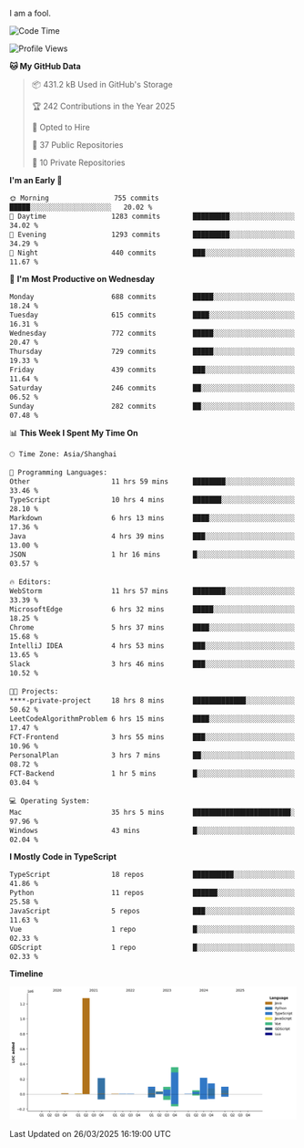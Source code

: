 I am a fool.

<!--START_SECTION:waka-->
![Code Time](http://img.shields.io/badge/Code%20Time-2%2C779%20hrs%2052%20mins-blue)

![Profile Views](http://img.shields.io/badge/Profile%20Views-4-blue)

**🐱 My GitHub Data** 

> 📦 431.2 kB Used in GitHub's Storage 
 > 
> 🏆 242 Contributions in the Year 2025
 > 
> 💼 Opted to Hire
 > 
> 📜 37 Public Repositories 
 > 
> 🔑 10 Private Repositories 
 > 
**I'm an Early 🐤** 

```text
🌞 Morning                755 commits         █████░░░░░░░░░░░░░░░░░░░░   20.02 % 
🌆 Daytime                1283 commits        █████████░░░░░░░░░░░░░░░░   34.02 % 
🌃 Evening                1293 commits        █████████░░░░░░░░░░░░░░░░   34.29 % 
🌙 Night                  440 commits         ███░░░░░░░░░░░░░░░░░░░░░░   11.67 % 
```
📅 **I'm Most Productive on Wednesday** 

```text
Monday                   688 commits         █████░░░░░░░░░░░░░░░░░░░░   18.24 % 
Tuesday                  615 commits         ████░░░░░░░░░░░░░░░░░░░░░   16.31 % 
Wednesday                772 commits         █████░░░░░░░░░░░░░░░░░░░░   20.47 % 
Thursday                 729 commits         █████░░░░░░░░░░░░░░░░░░░░   19.33 % 
Friday                   439 commits         ███░░░░░░░░░░░░░░░░░░░░░░   11.64 % 
Saturday                 246 commits         ██░░░░░░░░░░░░░░░░░░░░░░░   06.52 % 
Sunday                   282 commits         ██░░░░░░░░░░░░░░░░░░░░░░░   07.48 % 
```


📊 **This Week I Spent My Time On** 

```text
🕑︎ Time Zone: Asia/Shanghai

💬 Programming Languages: 
Other                    11 hrs 59 mins      ████████░░░░░░░░░░░░░░░░░   33.46 % 
TypeScript               10 hrs 4 mins       ███████░░░░░░░░░░░░░░░░░░   28.10 % 
Markdown                 6 hrs 13 mins       ████░░░░░░░░░░░░░░░░░░░░░   17.36 % 
Java                     4 hrs 39 mins       ███░░░░░░░░░░░░░░░░░░░░░░   13.00 % 
JSON                     1 hr 16 mins        █░░░░░░░░░░░░░░░░░░░░░░░░   03.57 % 

🔥 Editors: 
WebStorm                 11 hrs 57 mins      ████████░░░░░░░░░░░░░░░░░   33.39 % 
MicrosoftEdge            6 hrs 32 mins       █████░░░░░░░░░░░░░░░░░░░░   18.25 % 
Chrome                   5 hrs 37 mins       ████░░░░░░░░░░░░░░░░░░░░░   15.68 % 
IntelliJ IDEA            4 hrs 53 mins       ███░░░░░░░░░░░░░░░░░░░░░░   13.65 % 
Slack                    3 hrs 46 mins       ███░░░░░░░░░░░░░░░░░░░░░░   10.52 % 

🐱‍💻 Projects: 
****-private-project     18 hrs 8 mins       █████████████░░░░░░░░░░░░   50.62 % 
LeetCodeAlgorithmProblem 6 hrs 15 mins       ████░░░░░░░░░░░░░░░░░░░░░   17.47 % 
FCT-Frontend             3 hrs 55 mins       ███░░░░░░░░░░░░░░░░░░░░░░   10.96 % 
PersonalPlan             3 hrs 7 mins        ██░░░░░░░░░░░░░░░░░░░░░░░   08.72 % 
FCT-Backend              1 hr 5 mins         █░░░░░░░░░░░░░░░░░░░░░░░░   03.04 % 

💻 Operating System: 
Mac                      35 hrs 5 mins       ████████████████████████░   97.96 % 
Windows                  43 mins             █░░░░░░░░░░░░░░░░░░░░░░░░   02.04 % 
```

**I Mostly Code in TypeScript** 

```text
TypeScript               18 repos            ██████████░░░░░░░░░░░░░░░   41.86 % 
Python                   11 repos            ██████░░░░░░░░░░░░░░░░░░░   25.58 % 
JavaScript               5 repos             ███░░░░░░░░░░░░░░░░░░░░░░   11.63 % 
Vue                      1 repo              █░░░░░░░░░░░░░░░░░░░░░░░░   02.33 % 
GDScript                 1 repo              █░░░░░░░░░░░░░░░░░░░░░░░░   02.33 % 
```



**Timeline**

![Lines of Code chart](https://raw.githubusercontent.com/VeejaLiu/VeejaLiu/master/assets/bar_graph.png)


 Last Updated on 26/03/2025 16:19:00 UTC
<!--END_SECTION:waka-->
